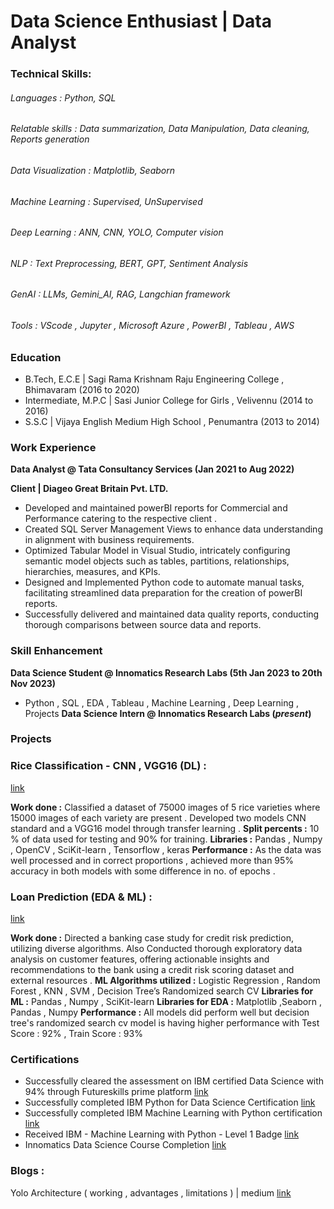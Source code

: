 # Data Science Enthusiast | Data Analyst

### Technical Skills: 
###### Languages : Python, SQL
###### Relatable skills : Data summarization, Data Manipulation, Data cleaning, Reports generation
###### Data Visualization : Matplotlib, Seaborn
###### Machine Learning : Supervised, UnSupervised
###### Deep Learning : ANN, CNN, YOLO, Computer vision
###### NLP : Text Preprocessing, BERT, GPT, Sentiment Analysis
###### GenAI : LLMs, Gemini_AI, RAG, Langchian framework
###### Tools : VScode , Jupyter , Microsoft Azure , PowerBI , Tableau , AWS


### Education
- B.Tech, E.C.E | Sagi Rama Krishnam Raju Engineering College , Bhimavaram (2016 to 2020)								       		
- Intermediate, M.P.C	| Sasi Junior College for Girls , Velivennu (2014 to 2016)	 			        		
- S.S.C | Vijaya English Medium High School , Penumantra (2013 to 2014)

### Work Experience
**Data Analyst @ Tata Consultancy Services (Jan 2021  to  Aug 2022)**

**Client | Diageo Great Britain Pvt. LTD.**
- Developed and maintained powerBI reports for Commercial and
Performance catering to the respective client .
- Created SQL Server Management Views to enhance data understanding
in alignment with business requirements.
- Optimized Tabular Model in Visual Studio, intricately configuring
semantic model objects such as tables, partitions, relationships,
hierarchies, measures, and KPIs.
- Designed and Implemented Python code to automate manual tasks,
facilitating streamlined data preparation for the creation of powerBI
reports.
- Successfully delivered and maintained data quality reports, conducting
thorough comparisons between source data and reports.

### Skill Enhancement
**Data Science Student @ Innomatics Research Labs (5th Jan 2023  to 20th Nov 2023)**
- Python , SQL , EDA , Tableau , Machine Learning , Deep Learning , Projects
**Data Science Intern @ Innomatics Research Labs (*present*)**

### Projects
### Rice Classification - CNN , VGG16 (DL) :
[link](https://github.com/Divyapoojitha/RiceClassificationDL_CNN)

**Work done :** Classified a dataset of 75000 images of 5 rice varieties where 15000 images of
each variety are present . Developed two models CNN standard and a VGG16
model through transfer learning .
**Split percents :** 10 % of data used for testing and 90% for training.
**Libraries :** Pandas , Numpy , OpenCV , SciKit-learn , Tensorflow , keras
**Performance :** As the data was well processed and in correct proportions ,
achieved more than 95% accuracy in both models with some difference in no. of
epochs .

### Loan Prediction (EDA & ML) :
[link](https://github.com/Divyapoojitha/LoanPrediction_EDA_ML)

**Work done :** Directed a banking case study for credit risk prediction, utilizing diverse algorithms. Also Conducted thorough exploratory data analysis on customer features, offering actionable insights and recommendations to the bank using a credit risk scoring dataset and external resources .
**ML Algorithms utilized :** Logistic Regression , Random Forest , KNN , SVM ,
Decision Tree’s Randomized search CV
**Libraries for ML :** Pandas , Numpy , SciKit-learn 
**Libraries for EDA :** Matplotlib ,Seaborn , Pandas , Numpy
**Performance :** All models did perform well but decision tree's randomized search cv model is having higher performance with Test Score : 92% , Train Score : 93%

### Certifications
- Successfully cleared the assessment on IBM certified Data Science with 94%
through Futureskills prime platform [link](https://github.com/Divyapoojitha/Certificates/blob/main/FutureSkillsIBMcDS.pdf)
- Successfully completed IBM Python for Data Science Certification [link](https://github.com/Divyapoojitha/Certificates/blob/main/IBM%20Certificate%20_%20PythonForDataScience.pdf)
- Successfully completed IBM Machine Learning with Python certification [link](https://github.com/Divyapoojitha/Certificates/blob/main/IBM%20ML0101EN%20Certificate%20_%20Cognitive%20Class.pdf)
- Received IBM - Machine Learning with Python - Level 1 Badge [link](https://github.com/Divyapoojitha/Certificates/blob/main/Machine_Learning_with_Python___Level_1_Badge20240706-7-itha9t.pdf)
- Innomatics Data Science Course Completion [link](https://github.com/Divyapoojitha/Certificates/blob/main/Innomatics_Data_Science%20Course%20Completion_certificate.pdf)

### Blogs :
Yolo Architecture ( working , advantages , limitations ) | medium  [link](https://medium.com/@divyapoojitha999/yolo-architecture-6a584081363b)
